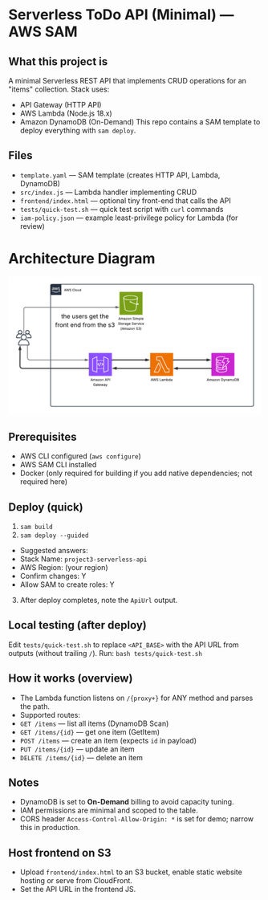 # Serverless ToDo API (Minimal) — AWS SAM
## What this project is
A minimal Serverless REST API that implements CRUD operations for an "items"
collection.
Stack uses:
- API Gateway (HTTP API)
- AWS Lambda (Node.js 18.x)
- Amazon DynamoDB (On-Demand)
This repo contains a SAM template to deploy everything with `sam deploy`.
## Files
- `template.yaml` — SAM template (creates HTTP API, Lambda, DynamoDB)
- `src/index.js` — Lambda handler implementing CRUD
- `frontend/index.html` — optional tiny front-end that calls the API
- `tests/quick-test.sh` — quick test script with `curl` commands
- `iam-policy.json` — example least-privilege policy for Lambda (for review)

# Architecture Diagram


![Architecture Diagram](./docs/daiagram.png)



## Prerequisites
- AWS CLI configured (`aws configure`)
- AWS SAM CLI installed
- Docker (only required for building if you add native dependencies; not
required here)

## Deploy (quick)
1. `sam build`
2. `sam deploy --guided`
- Suggested answers:
- Stack Name: `project3-serverless-api`
- AWS Region: (your region)
- Confirm changes: Y
- Allow SAM to create roles: Y
3. After deploy completes, note the `ApiUrl` output.
## Local testing (after deploy)
Edit `tests/quick-test.sh` to replace `<API_BASE>` with the API URL from
outputs (without trailing `/`).
Run:
`bash tests/quick-test.sh`

## How it works (overview)
- The Lambda function listens on `/{proxy+}` for ANY method and parses the
path.
- Supported routes:
- `GET /items` — list all items (DynamoDB Scan)
- `GET /items/{id}` — get one item (GetItem)
- `POST /items` — create an item (expects `id` in payload)
- `PUT /items/{id}` — update an item
- `DELETE /items/{id}` — delete an item
## Notes
- DynamoDB is set to **On-Demand** billing to avoid capacity tuning.
- IAM permissions are minimal and scoped to the table.
- CORS header `Access-Control-Allow-Origin: *` is set for demo; narrow this
in production.
## Host frontend on S3
- Upload `frontend/index.html` to an S3 bucket, enable static website hosting
or serve from CloudFront.
- Set the API URL in the frontend JS.
